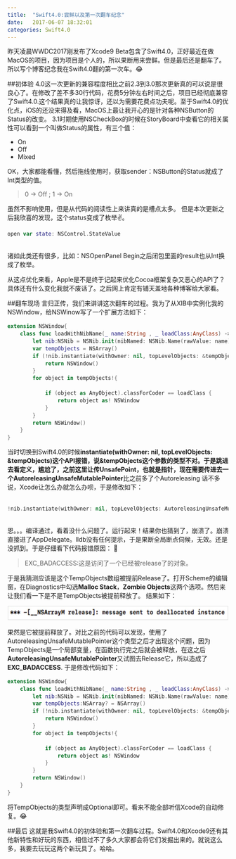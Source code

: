 ```yaml
---
title:  "Swift4.0:尝鲜以及第一次翻车纪念"
date:   2017-06-07 18:32:01
categories: Swift4.0
---
```


昨天凌晨WWDC2017刚发布了Xcode9 Beta包含了Swift4.0，正好最近在做MacOS的项目，因为项目是个人的，所以果断用来尝鲜。但是最后还是翻车了。所以写个博客纪念我在Swift4.0翻的第一次车。😂





##初体验
4.0这一次更新的兼容程度相比之前2.3到3.0那次更新真的可以说是很良心了。在修改了差不多30行代码，花费5分钟左右时间之后，项目已经彻底兼容了Swift4.0.这个结果真的让我惊讶，还以为需要花费点功夫呢。至于Swift4.0的优化点，iOS的还没来得及看，MacOS上最让我开心的是针对各种NSButton的Status的改变。
3.1时期使用NSCheckBox的时候在StoryBoard中查看它的相关属性可以看到一个叫做Status的属性，有三个值：

* On 
* Off 
* Mixed

OK，大家都能看懂，然后拖线使用时，获取sender：NSButton的Status就成了Int类型的值。
>0 -> Off ; 1 -> On

虽然不影响使用，但是从代码的阅读性上来讲真的是槽点太多。
但是本次更新之后我欣喜的发现，这个status变成了枚举✌️。

```swift
open var state: NSControl.StateValue
	
```
诸如此类还有很多，比如：NSOpenPanel Begin之后闭包里面的result也从Int换成了枚举。

从这点优化来看，Apple是不是终于记起来优化Cocoa框架复杂又恶心的API了？具体还有什么变化我就不废话了。之后网上肯定有铺天盖地各种博客给大家看。

##翻车现场
言归正传，我们来讲讲这次翻车的过程。我为了从XIB中实例化我的NSWindow，给NSWinow写了一个扩展方法如下：

```swift
extension NSWindow{
    class func loadWithNibName(_ name:String , _ loadClass:AnyClass) -> NSWindow {
        let nib:NSNib = NSNib.init(nibNamed: NSNib.Name(rawValue: name), bundle: nil)!
        var tempObjects = NSArray()
        if (!nib.instantiate(withOwner: nil, topLevelObjects: &tempObjects)){
            return NSWindow()
        }
        for object in tempObjects!{
            
            if (object as AnyObject).classForCoder == loadClass {
                return object as! NSWindow
            }
        }
        return NSWindow()
    }
}
```
当时切换到Swift4.0的时候**instantiate(withOwner: nil, topLevelObjects: &tempObjects)**这个API报错，说&tempObjects这个参数的类型不对。于是跳进去看定义，尴尬了，之前这里让传UnsafePoint，也就是指针，现在需要传进去一个**AutoreleasingUnsafeMutablePointer**比之前多了个Autoreleasing
话不多说，Xcode让怎么办就怎么办呗，于是修改如下：

```swift

!nib.instantiate(withOwner: nil, topLevelObjects: AutoreleasingUnsafeMutablePointer.init(&tempObjects))
	
```

恩。。。编译通过，看着没什么问题了。运行起来！结果你也猜到了，崩溃了。崩溃直接进了AppDelegate。lldb没有任何提示，于是果断全局断点伺候，无效。还是没抓到。于是仔细看下代码报错原因：

>EXC_BADACCESS:这是访问了一个已经被release了的对象。

于是我猜测应该是这个TempObjects数组被提前Release了。打开Scheme的编辑窗，在Diagnostics中勾选**Malloc Stack**，**Zombie Objects**这两个选项。然后来让我们看一下是不是TempObjects被提前释放了。
结果如下：

<div align="center"><img style="border: 1px solid #dcdcdc" width="500" height="30" src="https://github.com/Khala-wan/Khala-wan.github.io/raw/master/resource/Swift4.0/0.jpg"/></div>

果然是它被提前释放了。对比之前的代码可以发现，使用了AutoreleasingUnsafeMutablePointer这个类型之后才出现这个问题，因为TempObjects是一个局部变量，在函数执行完之后就会被释放，在这之后**AutoreleasingUnsafeMutablePointer**又试图去Release它，所以造成了**EXC_BADACCESS**.
于是修改代码如下：

```swift
extension NSWindow{
    class func loadWithNibName(_ name:String , _ loadClass:AnyClass) -> NSWindow {
        let nib:NSNib = NSNib.init(nibNamed: NSNib.Name(rawValue: name), bundle: nil)!
        var tempObjects:NSArray? = NSArray()
        if (!nib.instantiate(withOwner: nil, topLevelObjects: &tempObjects)){
            return NSWindow()
        }
        for object in tempObjects!{
            
            if (object as AnyObject).classForCoder == loadClass {
                return object as! NSWindow
            }
        }
        return NSWindow()
    }
}

```
将TempObjects的类型声明成Optional即可。看来不能全部听信Xcode的自动修复。😂

##最后
这就是我Swift4.0的初体验和第一次翻车过程。Swift4.0和Xcode9还有其他新特性和好玩的东西，相信过不了多久大家都会将它们发掘出来的。就说这么多，我要去玩玩这两个新玩具了。哈哈。

